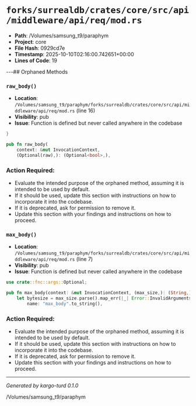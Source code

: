 # `forks/surrealdb/crates/core/src/api/middleware/api/req/mod.rs`

- **Path**: /Volumes/samsung_t9/paraphym
- **Project**: core
- **File Hash**: 0929cd7e  
- **Timestamp**: 2025-10-10T02:16:00.742651+00:00  
- **Lines of Code**: 19

---## Orphaned Methods


### `raw_body()`

- **Location**: `/Volumes/samsung_t9/paraphym/forks/surrealdb/crates/core/src/api/middleware/api/req/mod.rs` (line 16)
- **Visibility**: pub
- **Issue**: Function is defined but never called anywhere in the codebase

```rust
}

pub fn raw_body(
	context: &mut InvocationContext,
	(Optional(raw),): (Optional<bool>,),
```

### Action Required:

- Evaluate the intended purpose of the orphaned method, assuming it is intended to be used by default.
- If it should be used, update this section with instructions on how to incorporate it into the codebase.
- If it is deprecated, ask for permission to remove it.
- Update this section with your findings and instructions on how to proceed.


### `max_body()`

- **Location**: `/Volumes/samsung_t9/paraphym/forks/surrealdb/crates/core/src/api/middleware/api/req/mod.rs` (line 7)
- **Visibility**: pub
- **Issue**: Function is defined but never called anywhere in the codebase

```rust
use crate::fnc::args::Optional;

pub fn max_body(context: &mut InvocationContext, (max_size,): (String,)) -> Result<()> {
	let bytesize = max_size.parse().map_err(|_| Error::InvalidArguments {
		name: "max_body".to_string(),
```

### Action Required:

- Evaluate the intended purpose of the orphaned method, assuming it is intended to be used by default.
- If it should be used, update this section with instructions on how to incorporate it into the codebase.
- If it is deprecated, ask for permission to remove it.
- Update this section with your findings and instructions on how to proceed.

---

*Generated by kargo-turd 0.1.0*

/Volumes/samsung_t9/paraphym